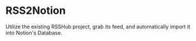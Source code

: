 # RSS2Notion
Utilize the existing RSSHub project, grab its feed, and automatically import it into Notion's Database.
